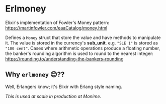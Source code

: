 # Erlmoney

Elixir's implementation of Fowler's Money pattern: https://martinfowler.com/eaaCatalog/money.html

Defines a `Money` struct that store the value and have methods to manipulate it.
The value is stored in the currency's **sub_unit**. e.g. `"SLE 1"` is stored as `"100 cent"`.
Cases where arithmetic operations produce a floating number, the banker's rounding algorithm
is used to round to the nearest integer: https://rounding.to/understanding-the-bankers-rounding

## Why `erlmoney` 😊??
Well, Erlangers know; it's Elixir with Erlang style naming.


*This is used at scale in production at Monime.*
